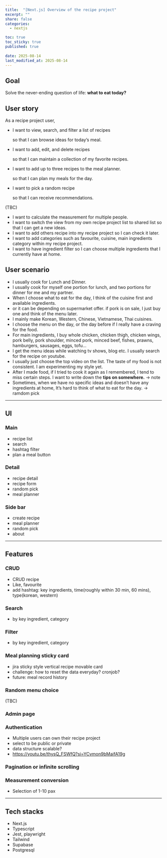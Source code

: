 ```yaml
---
title:  "[Next.js] Overview of the recipe project"
excerpt: ""
share: false
categories:
  - nextjs

toc: true
toc_sticky: true
published: true
 
date: 2025-08-14
last_modified_at: 2025-08-14
---
```


## Goal

Solve the never-ending question of life: **what to eat today?**

## User story

As a recipe project user,

- I want to view, search, and filter a list of recipes

    so that I can browse ideas for today’s meal.
    
- I want to add, edit, and delete recipes
    
    so that I can maintain a collection of my favorite recipes.
    
- I want to add up to three recipes to the meal planner.
    
    so that I can plan my meals for the day.
    
- I want to pick a random recipe
    
    so that I can receive recommendations.
    

(TBC)
- I want to calculate the measurement for multiple people. 
- I want to switch the view from my own recipe project list to shared list so that I can get a new ideas.
- I want to add others recipe into my recipe project so I can check it later.
- I want to add categories such as favourite, cuisine, main ingredients category within my recipe project.
- I want to have ingredient filter so I can choose multiple ingredients that I currently have at home.

## User scenario

- I usually cook for Lunch and Dinner.
- I usually cook for myself one portion for lunch, and two portions for dinner for me and my partner.
- When I choose what to eat for the day, I think of the cuisine first and available ingredients.
- or it can be depending on supermarket offer. if pork is on sale, I just buy one and think of the menu later.
- I mainly make Korean, Western, Chinese, Vietnamese, Thai cuisines.
- I choose the menu on the day, or the day before if I really have a craving for the food.
- For main ingredients, I buy whole chicken, chicken thigh, chicken wings, pork belly, pork shoulder, minced pork, minced beef, fishes, prawns, hamburgers, sausages, eggs, tofu…
- I get the menu ideas while watching tv shows, blog etc. I usually search for the recipe on youtube.
- I usually just choose the top video on the list. The taste of my food is not consistent. I am experimenting my style yet.
- After I made food, if I tried to cook it again as I remembered, I tend to miss certain steps. I want to write down the **tips on somewhere.** → note
- Sometimes, when we have no specific ideas and doesn’t have any ingredients at home, It’s hard to think of what to eat for the day. → ramdom pick

---

## UI

### Main

- recipe list
- search
- hashtag filter
- plan a meal button

### Detail
- recipe detail
- recipe form
- random pick
- meal planner

### Side bar

- create recipe
- meal planner
- random pick
- about

---

## Features

### CRUD

- CRUD recipe
- Like, favourite
- add hashtag: key ingredients, time(roughly within 30 min, 60 mins), type(korean, western)

### Search
- by key ingredient, category

### Filter
- by key ingredient, category

### Meal planning sticky card
- jira sticky style vertical recipe movable card
- challenge: how to reset the data everyday? cronjob?
- future: meal record history

### Random menu choice

(TBC)

### Admin page

### Authentication
- Multiple users can own their recipe project
- select to be public or private
- data structure scalable?
- https://youtu.be/thysQ_FSWfQ?si=YCvmon9bMaifA19g

### Pagination or infinite scrolling

### Measurement conversion
- Selection of 1-10 pax

---

## Tech stacks
- Next.js
- Typescript
- Jest, playwright
- Tailwind
- Supabase 
- Postgresql

